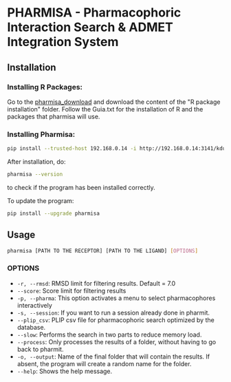 
# PHARMISA - Pharmacophoric Interaction Search & ADMET Integration System

## Installation

### Installing R Packages:
Go to the [pharmisa_download](link) and download the content of the "R package installation" folder. Follow the Guia.txt for the installation of R and the packages that pharmisa will use.

### Installing Pharmisa:
```bash
pip install --trusted-host 192.168.0.14 -i http://192.168.0.14:3141/kdunorat/pharmisa_index pharmisa
```
After installation, do:  
```bash
pharmisa --version 
```
to check if the program has been installed correctly.

To update the program:
```bash
pip install --upgrade pharmisa
```

## Usage
```bash
pharmisa [PATH TO THE RECEPTOR] [PATH TO THE LIGAND] [OPTIONS] 
```

### OPTIONS
- `-r, --rmsd`: RMSD limit for filtering results. Default = 7.0
- `--score`: Score limit for filtering results
- `-p, --pharma`: This option activates a menu to select pharmacophores interactively
- `-s, --session`: If you want to run a session already done in pharmit.
- `--plip_csv`:  PLIP csv file for pharmacophoric search optimized by the database.
- `--slow`: Performs the search in two parts to reduce memory load.
- `--process`: Only processes the results of a folder, without having to go back to pharmit.
- `-o, --output`: Name of the final folder that will contain the results. If absent, the program will create a random name for the folder.
- `--help`: Shows the help message.